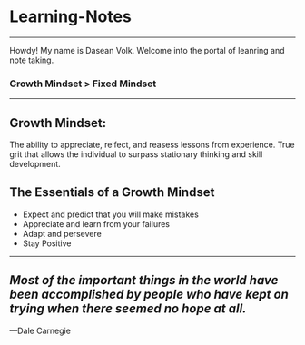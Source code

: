 # Learning-Notes
____
Howdy! My name is Dasean Volk. Welcome into the portal of leanring and note taking.

### Growth Mindset > Fixed Mindset
----

## Growth Mindset:
The ability to appreciate, relfect, and reasess lessons from experience. True grit that allows the individual to surpass stationary thinking and skill development. 

## The Essentials of a Growth Mindset
 * Expect and predict that you will make mistakes
 * Appreciate and learn from your failures
 * Adapt and persevere 
 * Stay Positive
---
## *Most of the important things in the world have been accomplished by people who have kept on trying when there seemed no hope at all.*
—Dale Carnegie



